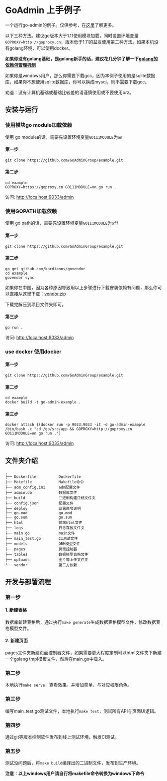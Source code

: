 # GoAdmin 上手例子

一个运行go-admin的例子。仅供参考，在[这里](http://www.go-admin.cn)了解更多。

以下三种方法。建议go版本大于1.11使用模块加载，同时设置环境变量```GOPROXY=http://goproxy.cn```，版本低于1.11的盆友使用第二种方法。如果本机没有golang环境，可以使用docker。

**如果你没有golang基础，是golang新手的话，建议花几分钟了解一下[golang的依赖包管理机制](https://ms.logger.im/search?q=golang%20%E4%BE%9D%E8%B5%96%E7%AE%A1%E7%90%86)**

如果你是windows用户，那么你需要下载gcc，因为本例子使用的是sqlite数据库，如果你不想使用sqlite数据库，你可以换成mysql，则不需要下载gcc。

劝退：没有计算机基础或基础比较差的请谨慎使用或不要使用orz。

## 安装与运行

### 使用模块go module加载依赖

使用 go module的话，需要先设置环境变量```GO111MODULE```为```on```

#### 第一步

```shell
git clone https://github.com/GoAdminGroup/example.git
```

#### 第二步

```shell
cd example
GOPROXY=https://goproxy.cn GO111MODULE=on go run .
```

访问: [http://localhost:9033/admin](http://localhost:9033/admin)

### 使用GOPATH加载依赖

使用 go path的话，需要先设置环境变量```GO111MODULE```为```off```

#### 第一步

```shell
git clone https://github.com/GoAdminGroup/example.git
```

#### 第二步

```shell
go get github.com/kardianos/govendor
cd example
govendor sync
```

如果你在中国，因为各种原因导致用以上步骤进行下载安装依赖有问题，那么你可以直接从这里下载：[vendor.zip](http://file.go-admin.cn/go_admin/vendor/v1_2_22/vendor.zip)

下载完解压到项目文件夹即可。

#### 第三步

```shell
go run .
```

访问: [http://localhost:9033/admin](http://localhost:9033/admin)

### use docker 使用docker

#### 第一步

```shell
git clone https://github.com/GoAdminGroup/example.git
```

#### 第二步

```shell
cd example
docker build -t go-admin-example .
```

#### 第三步

```shell
docker attach $(docker run -p 9033:9033 -it -d go-admin-example /bin/bash -c "cd /go/src/app && GOPROXY=http://goproxy.cn GO111MODULE=on go run .")
```

访问: [http://localhost:9033/admin](http://localhost:9033/admin)

## 文件夹介绍

```
.
├── Dockerfile          Dockerfile
├── Makefile            Makefile命令
├── adm_config.ini      adm配置文件
├── admin.db            数据库文件
├── build               二进制构建目标文件夹
├── config.json         配置文件
├── deploy              部署命令说明
├── go.mod              go.mod
├── go.sum              go.sum
├── html                前端html文件
├── logs                日志存放文件夹
├── main.go             main文件
├── main_test.go        CI测试文件
├── models              ORM模型文件
├── pages               页面控制器
├── tables              数据模型表格文件
├── uploads             图片等上传文件夹
└── vendor              第三方依赖
```

## 开发与部署流程

### 第一步

#### 1. 新建表格

数据库新建表格后，通过执行```make generate```生成数据表格模型文件，修改数据表格模型文件。

#### 2. 新建页面

pages文件夹新建页面控制器文件，如果需要更大程度定制可以html文件夹下新建一个golang tmpl模板文件，然后在main.go中载入。

### 第二步

本地执行```make serve```，查看效果。并增加菜单，与对应权限角色。

### 第三步

编写main_test.go测试文件，本地执行```make test```，测试所有API与页面UI逻辑。

### 第四步

通过git等版本控制软件发布到线上测试环境，触发CI测试。

### 第五步

测试没问题后，将```make build```编译出的二进制文件，发布到生产环境。


**注意：以上windows用户请自行将makefile命令转换为windows下命令**
